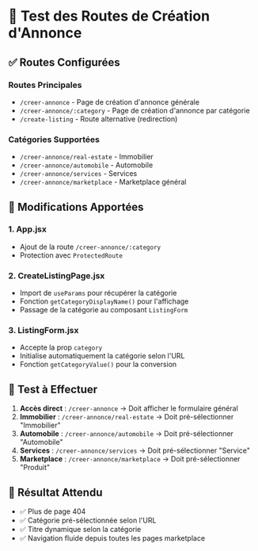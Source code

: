 # 🧪 Test des Routes de Création d'Annonce

## ✅ Routes Configurées

### **Routes Principales**
- `/creer-annonce` - Page de création d'annonce générale
- `/creer-annonce/:category` - Page de création d'annonce par catégorie
- `/create-listing` - Route alternative (redirection)

### **Catégories Supportées**
- `/creer-annonce/real-estate` - Immobilier
- `/creer-annonce/automobile` - Automobile  
- `/creer-annonce/services` - Services
- `/creer-annonce/marketplace` - Marketplace général

## 🔧 Modifications Apportées

### **1. App.jsx**
- Ajout de la route `/creer-annonce/:category`
- Protection avec `ProtectedRoute`

### **2. CreateListingPage.jsx**
- Import de `useParams` pour récupérer la catégorie
- Fonction `getCategoryDisplayName()` pour l'affichage
- Passage de la catégorie au composant `ListingForm`

### **3. ListingForm.jsx**
- Accepte la prop `category`
- Initialise automatiquement la catégorie selon l'URL
- Fonction `getCategoryValue()` pour la conversion

## 🎯 Test à Effectuer

1. **Accès direct** : `/creer-annonce` → Doit afficher le formulaire général
2. **Immobilier** : `/creer-annonce/real-estate` → Doit pré-sélectionner "Immobilier"
3. **Automobile** : `/creer-annonce/automobile` → Doit pré-sélectionner "Automobile"
4. **Services** : `/creer-annonce/services` → Doit pré-sélectionner "Service"
5. **Marketplace** : `/creer-annonce/marketplace` → Doit pré-sélectionner "Produit"

## 🚀 Résultat Attendu

- ✅ Plus de page 404
- ✅ Catégorie pré-sélectionnée selon l'URL
- ✅ Titre dynamique selon la catégorie
- ✅ Navigation fluide depuis toutes les pages marketplace 